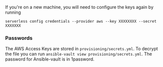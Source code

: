 If you're on a new machine, you will need to configure the keys again by running

```
serverless config credentials --provider aws --key XXXXXXXX --secret XXXXXXX
```

### Passwords
The AWS Access Keys are stored in `provisioning/secrets.yml`. To decrypt the file you can run `ansible-vault view provisioning/secrets.yml`. The password for Ansible-vault is in 1password.
